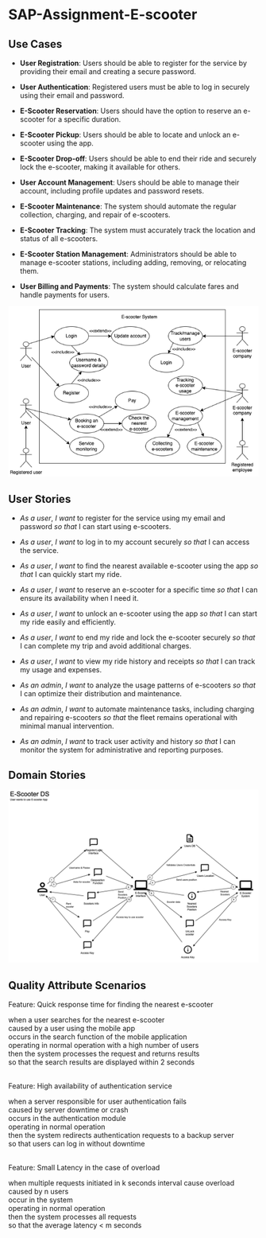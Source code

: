 # SAP-Assignment-E-scooter


## Use Cases
- **User Registration**: Users should be able to register for the service by providing their email and creating a secure password.

- **User Authentication**: Registered users must be able to log in securely using their email and password.

- **E-Scooter Reservation**: Users should have the option to reserve an e-scooter for a specific duration.

- **E-Scooter Pickup**: Users should be able to locate and unlock an e-scooter using the app.

- **E-Scooter Drop-off**: Users should be able to end their ride and securely lock the e-scooter, making it available for others.

- **User Account Management**: Users should be able to manage their account, including profile updates and password resets.

- **E-Scooter Maintenance**: The system should automate the regular collection, charging, and repair of e-scooters.

- **E-Scooter Tracking**: The system must accurately track the location and status of all e-scooters.

- **E-Scooter Station Management**: Administrators should be able to manage e-scooter stations, including adding, removing, or relocating them.

- **User Billing and Payments**: The system should calculate fares and handle payments for users.

![Use Cases](/img/e-scooter-UseCase.png)

## User Stories
- *As a user*, *I want* to register for the service using my email and password *so that* I can start using e-scooters.

- *As a user*, *I want* to log in to my account securely *so that* I can access the service.

- *As a user*, *I want* to find the nearest available e-scooter using the app *so that* I can quickly start my ride.

- *As a user*, *I want* to reserve an e-scooter for a specific time *so that* I can ensure its availability when I need it.

- *As a user*, *I want* to unlock an e-scooter using the app *so that* I can start my ride easily and efficiently.

- *As a user*, *I want* to end my ride and lock the e-scooter securely *so that* I can complete my trip and avoid additional charges.

- *As a user*, *I want* to view my ride history and receipts *so that* I can track my usage and expenses.

- *As an admin*, *I want* to analyze the usage patterns of e-scooters *so that* I can optimize their distribution and maintenance.

- *As an admin*, *I want* to automate maintenance tasks, including charging and repairing e-scooters *so that* the fleet remains operational with minimal manual intervention.

- *As an admin*, *I want* to track user activity and history *so that* I can monitor the system for administrative and reporting purposes.

## Domain Stories

![Domain Stories](/img/e-scooter-Domain-stories.png)

## Quality Attribute Scenarios
Feature: Quick response time for finding the nearest e-scooter

when a user searches for the nearest e-scooter\
caused by a user using the mobile app\
occurs in the search function of the mobile application\
operating in normal operation with a high number of users\
then the system processes the request and returns results\
so that the search results are displayed within 2 seconds

\
Feature: High availability of authentication service

when a server responsible for user authentication fails\
caused by server downtime or crash\
occurs in the authentication module\
operating in normal operation\
then the system redirects authentication requests to a backup server\
so that users can log in without downtime

\
Feature: Small Latency in the case of overload

when multiple requests initiated in k seconds interval cause overload\
caused by n users\
occur in the system\
operating in normal operation\
then the system processes all requests\
so that the average latency < m seconds
